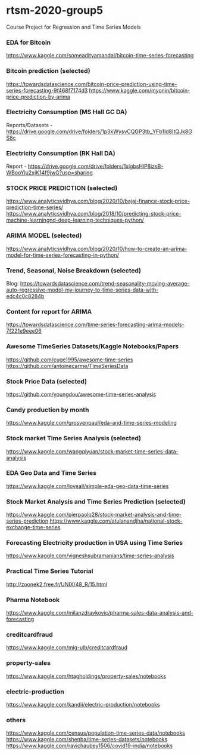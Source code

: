 # rtsm-2020-group5
Course Project for Regression and Time Series Models

### EDA for Bitcoin

https://www.kaggle.com/someadityamandal/bitcoin-time-series-forecasting

### Bitcoin prediction (selected)
https://towardsdatascience.com/bitcoin-price-prediction-using-time-series-forecasting-9f468f7174d3
https://www.kaggle.com/myonin/bitcoin-price-prediction-by-arima






### Electricity Consumption (MS Hall GC DA) 

Reports/Datasets - https://drive.google.com/drive/folders/1p3kWysvCQGP3tb_YFb1Id8ItQJk8GS8c

### Electricity Consumption (RK Hall DA)

Report - https://drive.google.com/drive/folders/1xigbsHlP8izsB-WBooYlu2xjK14f9jwG?usp=sharing

### STOCK PRICE PREDICTION (selected)

https://www.analyticsvidhya.com/blog/2020/10/bajaj-finance-stock-price-prediction-time-series/
https://www.analyticsvidhya.com/blog/2018/10/predicting-stock-price-machine-learningnd-deep-learning-techniques-python/

### ARIMA MODEL (selected)

https://www.analyticsvidhya.com/blog/2020/10/how-to-create-an-arima-model-for-time-series-forecasting-in-python/

### Trend, Seasonal, Noise Breakdown (selected)
Blog: https://towardsdatascience.com/trend-seasonality-moving-average-auto-regressive-model-my-journey-to-time-series-data-with-edc4c0c8284b

### Content for report for ARIMA 
https://towardsdatascience.com/time-series-forecasting-arima-models-7f221e9eee06

### Awesome TimeSeries Datasets/Kaggle Notebooks/Papers

https://github.com/cuge1995/awesome-time-series
https://github.com/antoinecarme/TimeSeriesData

### Stock Price Data (selected)

https://github.com/youngdou/awesome-time-series-analysis

### Candy production by month

https://www.kaggle.com/grosvenpaul/eda-and-time-series-modeling

### Stock market Time Series Analysis (selected)

https://www.kaggle.com/wangqiyuan/stock-market-time-series-data-analysis

### EDA Geo Data and Time Series

https://www.kaggle.com/loveall/simple-eda-geo-data-time-series

### Stock Market Analysis and Time Series Prediction (selected)

https://www.kaggle.com/pierpaolo28/stock-market-analysis-and-time-series-prediction
https://www.kaggle.com/atulanandjha/national-stock-exchange-time-series

### Forecasting Electricity production in USA using Time Series

https://www.kaggle.com/vigneshsubramanians/time-series-analysis

### Practical Time Series Tutorial
http://zoonek2.free.fr/UNIX/48_R/15.html

### Pharma Notebook

https://www.kaggle.com/milanzdravkovic/pharma-sales-data-analysis-and-forecasting

### creditcardfraud

https://www.kaggle.com/mlg-ulb/creditcardfraud

### property-sales

https://www.kaggle.com/htagholdings/property-sales/notebooks

### electric-production

https://www.kaggle.com/kandij/electric-production/notebooks

### others

https://www.kaggle.com/census/population-time-series-data/notebooks
https://www.kaggle.com/shenba/time-series-datasets/notebooks
https://www.kaggle.com/ravichaubey1506/covid19-india/notebooks


